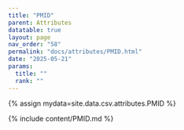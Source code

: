 ```yaml
---
title: "PMID"
parent: Attributes
datatable: true
layout: page
nav_order: "58"
permalink: "docs/attributes/PMID.html"
date: "2025-05-21"
params:
  title: ""
  rank: ""
---
```

{% assign mydata=site.data.csv.attributes.PMID %} 

{% include content/PMID.md %}
